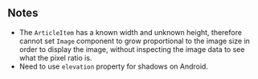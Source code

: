 ## Notes
* The ```ArticleItem``` has a known width and unknown height, therefore cannot set ```Image``` component to
grow proportional to the image size in order to display the image, without inspecting the image data to see
what the pixel ratio is.
* Need to use ```elevation``` property for shadows on Android.
